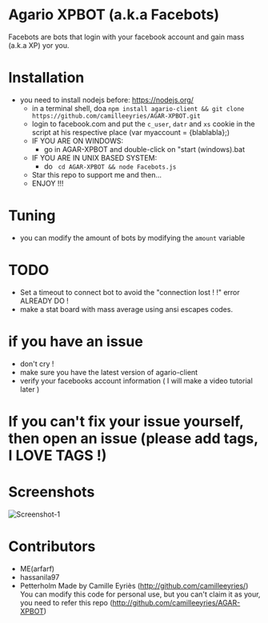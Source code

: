 # Agario XPBOT (a.k.a Facebots)

Facebots are bots that login with your facebook account and gain mass (a.k.a XP) yor you.

# Installation
- you need to install nodejs before: https://nodejs.org/
  - in a terminal shell, doa ```npm install agario-client && git clone https://github.com/camilleeyries/AGAR-XPBOT.git```
  - login to facebook.com and put the ```c_user```, ```datr``` and ```xs``` cookie in the script at his respective place (var myaccount = {blablabla};)
  - IF YOU ARE ON WINDOWS: 
    - go in AGAR-XPBOT and double-click on "start (windows).bat
  - IF YOU ARE IN UNIX BASED SYSTEM:
    - do ``` cd AGAR-XPBOT && node Facebots.js```
  - Star this repo to support me and then...
  - ENJOY !!!

# Tuning
- you can modify the amount of bots by modifying the ```amount``` variable

# TODO
- Set a timeout to connect bot to avoid the "connection lost ! !" error ALREADY DO !
- make a stat board with mass average using ansi escapes codes.

# if you have an issue
- don't cry !
- make sure you have the latest version of agario-client
- verify your facebooks account information ( I will make a video tutorial later )

# If you can't fix your issue yourself, then open an issue (please add tags, I LOVE TAGS !)

# Screenshots
![Screenshot-1](images/Screenshot-1.png "Screenshot")

# Contributors
  - ME(arfarf)
  - hassanila97
  - Petterholm
Made by Camille Eyriès (http://github.com/camilleeyries/)
You can modify this code for personal use, but you can't claim it as your, you need to refer this repo (http://github.com/camilleeyries/AGAR-XPBOT)
